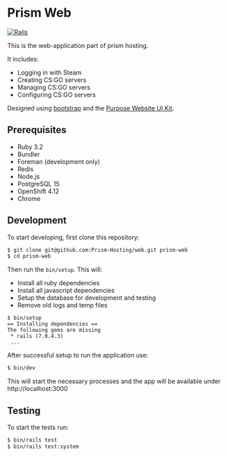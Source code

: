 # Prism Web

[![Rails](https://github.com/Prism-Hosting/web/actions/workflows/rails.yml/badge.svg)](https://github.com/Prism-Hosting/web/actions/workflows/rails.yml)

This is the web-application part of prism hosting.

It includes:
- Logging in with Steam
- Creating CS:GO servers
- Managing CS:GO servers
- Configuring CS:GO servers

Designed using [bootstrap](https://getbootstrap.com/) and the [Purpose Website UI Kit](https://themes.getbootstrap.com/product/purpose-website-ui-kit/).


## Prerequisites

- Ruby 3.2
- Bundler
- Foreman (development only)
- Redis
- Node.js
- PostgreSQL 15
- OpenShift 4.12
- Chrome

## Development

To start developing, first clone this repository:

```bash
$ git clone git@github.com:Prism-Hosting/web.git prism-web
$ cd prism-web
```

Then run the `bin/setup`. This will:

- Install all ruby dependencies
- Install all javascript dependencies
- Setup the database for development and testing
- Remove old logs and temp files

```
$ bin/setup
== Installing dependencies ==
The following gems are missing
 * rails (7.0.4.3)
 ...
```

After successful setup to run the application use:

```bash
$ bin/dev
```

This will start the necessary processes and the app will be available under http://localhost:3000

## Testing

To start the tests run:

```bash
$ bin/rails test
$ bin/rails test:system
```
